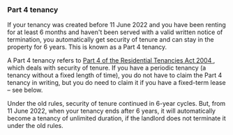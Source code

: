 ###  Part 4 tenancy

If your tenancy was created before 11 June 2022 and you have been renting for
at least 6 months and haven't been served with a valid written notice of
termination, you automatically get security of tenure and can stay in the
property for 6 years. This is known as a Part 4 tenancy.

A Part 4 tenancy refers to [ Part 4 of the Residential Tenancies Act 2004
](http://www.irishstatutebook.ie/eli/2004/act/27/section/25/enacted/en/html#part4)
, which deals with security of tenure. If you have a periodic tenancy (a
tenancy without a fixed length of time), you do not have to claim the Part 4
tenancy in writing, but you do need to claim it if you have a fixed-term lease
– see below.

Under the old rules, security of tenure continued in 6-year cycles. But, from
11 June 2022, when your tenancy ends after 6 years, it will automatically
become a tenancy of unlimited duration, if the landlord does not terminate it
under the old rules.
